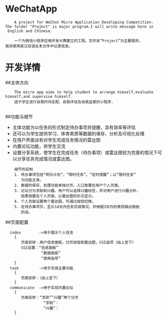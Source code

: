 # WeChatApp
```
    A project for WeChat Micro Application Developing Competition.
The folder "Project" is major program.I will write message here in
 English and Chinese.

    一个为微信小程序应用开发大赛建立的工程。文件夹“Project”为主要程序。
我将使用英汉双语在本文件中记录信息。
```
# 开发详情
##主体方向
```
    The micro app aims to help student to arrange himself,evaluate
himself,and supervise himself.
    适于学生进行自我时间支配、自我评估及自我监督的小程序.
```
##
##功能与细节
* 主体功能为以任务的形式制定待办事项并提醒，具有效率等评估
* 还可以为学生提供学习、体育素质等数据的保存、分析及可视化处理
* 在用户界面设有对学生完成任务情况的雷达图
* 内置论坛功能，供学生交流
* 设置分享系统，使学生在完成任务（待办事项）或雷达图较为完善的情况下可以分享任务完成情况或雷达图。
```
    细节的定制
    1. 待办事项包括“明日计划”，“限时任务”，“定时提醒”；以“限时任务”
       为功能主体。
    2. 数据的保存、处理功能单独分页，入口放置在用户个人页面。
    3. 论坛分为求助和兴趣，用户可以选择兴趣标签，并对用户进行兴趣分析，
       结果放置在个人页面，以雷达图的形式显示。
    4. 个人页面设置两个雷达图，可通过按钮切换。
    5. 在待办事项页，显示14天内任务完成情况，并根据3天内的表现输出鼓励
       的话。
```
##页面配置
```
  index        ->用于展示个人信息
    {
       页面安排：用户信息面板，分页按钮和雷达图，CGI选项（由上至下）
       CGI设置：“信息面板”
                “数据面板”
                “使用指导”
    }
  task         ->用于完成主要功能
    {
       页面安排：（由上至下）
    }
  communicate  ->用于实现内置论坛
    {
       页面安排：“求助”“兴趣”两个分页
                 “求助”：
                 “兴趣”：
    }
```